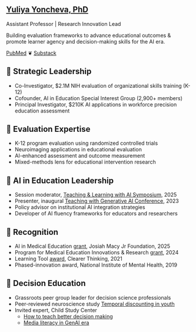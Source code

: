  
[Yuliya Yoncheva, PhD](https://www.linkedin.com/in/yuliya-yoncheva/)
---------

Assistant Professor | Research Innovation Lead

Building evaluation frameworks to advance educational outcomes & promote learner agency and decision-making skills for the AI era. 

[PubMed](https://www.ncbi.nlm.nih.gov/myncbi/yuliya.yoncheva.2/bibliography/public/?sortby=author&sdirection=descending) ❦ [Substack](https://open.substack.com/pub/yuliyayoncheva/p/escaping-the-ai-convenience-trap?r=22jisy)





🌱 Strategic Leadership
--------

- Co-Investigator, $2.1M NIH evaluation of organizational skills training (K-12)
- Cofounder, AI in Education Special Interest Group (2,900+ members)
- Principal Investigator, $210K AI applications in workforce precision education assessment


🌱 Evaluation Expertise
---------
- K-12 program evaluation using randomized controlled trials 
- Neuroimaging applications in educational evaluation
- AI-enhanced assessment and outcome measurement
- Mixed-methods lens for educational intervention research


🌱 AI in Education Leadership
---------
- Session moderator, [Teaching & Learning with AI Symposium](https://wp.nyu.edu/2025notebooklm/), 2025
- Presenter, inaugural [Teaching with Generative AI Conference](https://wp.nyu.edu/2023aiconference/), 2023
- Policy advisor on institutional AI integration strategies 
- Developer of AI fluency frameworks for educators and researchers

🌱 Recognition
--------
- AI in Medical Education [grant](https://macyfoundation.org/our-grantees/ai-in-med-ed), Josiah Macy Jr Foundation, 2025
- Program for Medical Education Innovations & Research [grant](https://med.nyu.edu/departments-institutes/medicine/divisions/general-internal-medicine-clinical-innovation/program-medical-education-innovations-research/innovation-grants), 2024
- Learning Tool [award](https://programs.clearerthinking.org/effective_trust_repair.html), Clearer Thinking, 2021
- Phased-innovation award, National Institute of Mental Health, 2019

🌱 Decision Education
---------
- Grassroots peer group leader for decision science professionals
- Peer-reviewed neuroscience study [Temporal discounting in youth](https://pubmed.ncbi.nlm.nih.gov/28411154/)
- Invited expert, Child Study Center
	- [How to teach better decision making](https://osf.io/j39nr)
	- [Media literacy in GenAI era](https://osf.io/qmjwf)
 




<!--
**yuliyayoncheva/yuliyayoncheva** is a ✨ _special_ ✨ repository because its `README.md` (this file) appears on your GitHub profile.

Here are some ideas to get you started:

- 🔭 I’m currently working on ...
- 🌱 I’m currently learning ...
- 👯 I’m looking to collaborate on ...
- 🤔 I’m looking for help with ...
- 💬 Ask me about ...
- 📫 How to reach me: ...
- 😄 Pronouns: ...
- ⚡ Fun fact: ...
💜 Going to SXSW EDU 2025?
---------
 [Vote here](https://panelpicker.sxsw.com/vote/149620) to bring my Curiosity Engaged session to SXSW EDU #PanelPicker 

[biosketch: contributions to science](https://docs.google.com/document/d/e/2PACX-1vRJ0lEUf_TSBqkA4jTcXpoMKsa5XQzKaqASRqGBFHYO07jOWooa68JgidRiQEjFx7gQW7Au8lRNB5sn/pub)
 - co-creation approaches to learner-centered [research](https://osf.io/sab47?view_only=16881cfb3dc1455f875bb3ab53314344) and [frameworks](https://osf.io/8vd3s)
 - workshop developer and [presenter](https://linktr.ee/AI.B.C), NYU Health Sciences Library
- speaker, NYU Teaching & Learning with Generative AI [conference](https://wp.nyu.edu/2023aiconference/schedule/)
- AI mentor, medical education [prompt-a-thons](https://www.aamc.org/about-us/mission-areas/medical-education/advancing-ai-resource-collection/ai-prompt-thon-resources-sample-cases-tasks-and-prompts-teach-use-ai-clinical-reasoning)
- invited expert, Child Study Center
	- [how to teach better decision-making](https://osf.io/j39nr)
	- [generative AI literacy](https://osf.io/qmjwf)
[curriculum vitae](https://docs.google.com/document/d/e/2PACX-1vR3RcpUGNQ-rcWsGTShTm3G4k24vE5bOUzNGAHdiiO_f7d3ww4u9mJFjDvT1CLrHNcTtrgTN_W0028U/pub)

-->
